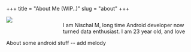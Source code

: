 +++
title = "About Me (WIP..)"
slug = "about"
+++

<div>
  <div style="width:30%;float:left;height:auto;">
    <img align="left" src="/images/me.png">
  </div>
  <div style="width:70%; float:left;">
    <p>   
      I am Nischal M, long time Android developer now turned data enthusiast. I am 23 year old, 
      and love
    </p>
  </div>
</div>

About some android stuff -- add melody



